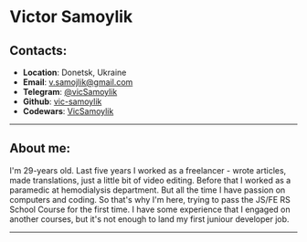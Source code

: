 # Victor Samoylik

## Contacts:

- **Location**: Donetsk, Ukraine
- **Email**: v.samojlik@gmail.com
- **Telegram**: [@vicSamoylik](https://t.me/vicSamoylik)
- **Github**: [vic-samoylik](https://github.com/vic-samoylik)
- **Codewars**: [VicSamoylik](https://www.codewars.com/users/VicSamoylik)

---

## About me:

I'm 29-years old. Last five years I worked as a freelancer - wrote articles, made translations, just a little bit of video editing. Before that I worked as a paramedic at hemodialysis department. But all the time I have passion on computers and coding. So that's why I'm here, trying to pass the JS/FE RS School Course for the first time. I have some experience that I engaged on another courses, but it's not enough to land my first juniour developer job.

---
